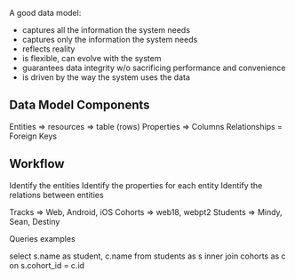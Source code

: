 A good data model:
- captures all the information the system needs
- captures only the information the system needs
- reflects reality
- is flexible, can evolve with the system
- guarantees data integrity w/o sacrificing performance and convenience
- is driven by the way the system uses the data

Data Model Components
---------------------
Entities => resources => table (rows)
Properties => Columns
Relationships = Foreign Keys

Workflow
--------
Identify the entities
Identify the properties for each entity
Identify the relations between entities

Tracks => Web, Android, iOS
Cohorts => web18, webpt2
Students => Mindy, Sean, Destiny

Queries examples

select s.name as student, c.name from students as s inner join cohorts as c
on s.cohort_id = c.id
